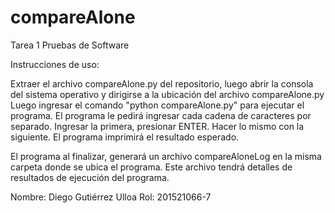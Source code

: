 # compareAlone
Tarea 1 Pruebas de Software

Instrucciones de uso:

Extraer el archivo compareAlone.py del repositorio, luego abrir la consola del sistema operativo y dirigirse a la ubicación del archivo compareAlone.py
Luego ingresar el comando "python compareAlone.py" para ejecutar el programa.
El programa le pedirá ingresar cada cadena de caracteres por separado. Ingresar la primera, presionar ENTER. Hacer lo mismo con la siguiente.
El programa imprimirá el resultado esperado.

El programa al finalizar, generará un archivo compareAloneLog en la misma carpeta donde se ubica el programa. Este archivo tendrá detalles de resultados de ejecución del programa.

Nombre: Diego Gutiérrez Ulloa
Rol: 201521066-7
